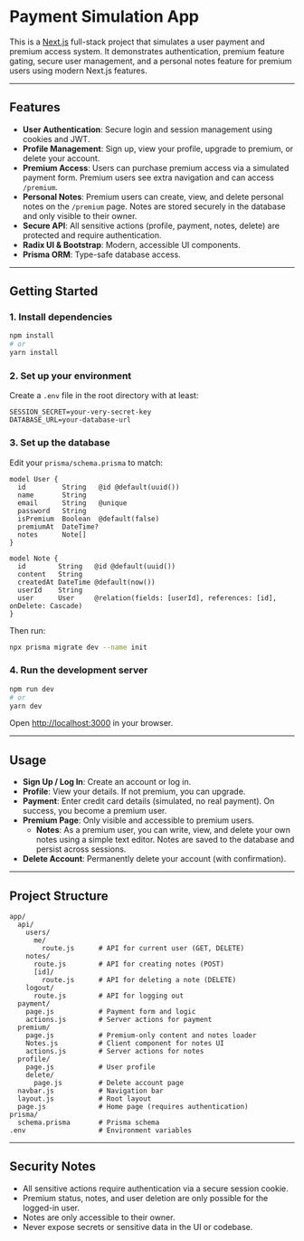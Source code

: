 # Payment Simulation App

This is a [Next.js](https://nextjs.org) full-stack project that simulates a user payment and premium access system. It demonstrates authentication, premium feature gating, secure user management, and a personal notes feature for premium users using modern Next.js features.

---

## Features

- **User Authentication**: Secure login and session management using cookies and JWT.
- **Profile Management**: Sign up, view your profile, upgrade to premium, or delete your account.
- **Premium Access**: Users can purchase premium access via a simulated payment form. Premium users see extra navigation and can access `/premium`.
- **Personal Notes**: Premium users can create, view, and delete personal notes on the `/premium` page. Notes are stored securely in the database and only visible to their owner.
- **Secure API**: All sensitive actions (profile, payment, notes, delete) are protected and require authentication.
- **Radix UI & Bootstrap**: Modern, accessible UI components.
- **Prisma ORM**: Type-safe database access.

---

## Getting Started

### 1. Install dependencies

```bash
npm install
# or
yarn install
```

### 2. Set up your environment

Create a `.env` file in the root directory with at least:

```
SESSION_SECRET=your-very-secret-key
DATABASE_URL=your-database-url
```

### 3. Set up the database

Edit your `prisma/schema.prisma` to match:

```prisma
model User {
  id         String   @id @default(uuid())
  name       String
  email      String   @unique
  password   String
  isPremium  Boolean  @default(false)
  premiumAt  DateTime?
  notes      Note[]
}

model Note {
  id        String   @id @default(uuid())
  content   String
  createdAt DateTime @default(now())
  userId    String
  user      User     @relation(fields: [userId], references: [id], onDelete: Cascade)
}
```

Then run:

```bash
npx prisma migrate dev --name init
```

### 4. Run the development server

```bash
npm run dev
# or
yarn dev
```

Open [http://localhost:3000](http://localhost:3000) in your browser.

---

## Usage

- **Sign Up / Log In**: Create an account or log in.
- **Profile**: View your details. If not premium, you can upgrade.
- **Payment**: Enter credit card details (simulated, no real payment). On success, you become a premium user.
- **Premium Page**: Only visible and accessible to premium users.
  - **Notes**: As a premium user, you can write, view, and delete your own notes using a simple text editor. Notes are saved to the database and persist across sessions.
- **Delete Account**: Permanently delete your account (with confirmation).

---

## Project Structure

```
app/
  api/
    users/
      me/
        route.js      # API for current user (GET, DELETE)
    notes/
      route.js        # API for creating notes (POST)
      [id]/
        route.js      # API for deleting a note (DELETE)
    logout/
      route.js        # API for logging out
  payment/
    page.js           # Payment form and logic
    actions.js        # Server actions for payment
  premium/
    page.js           # Premium-only content and notes loader
    Notes.js          # Client component for notes UI
    actions.js        # Server actions for notes
  profile/
    page.js           # User profile
    delete/
      page.js         # Delete account page
  navbar.js           # Navigation bar
  layout.js           # Root layout
  page.js             # Home page (requires authentication)
prisma/
  schema.prisma       # Prisma schema
.env                  # Environment variables
```

---

## Security Notes

- All sensitive actions require authentication via a secure session cookie.
- Premium status, notes, and user deletion are only possible for the logged-in user.
- Notes are only accessible to their owner.
- Never expose secrets or sensitive data in the UI or codebase.
